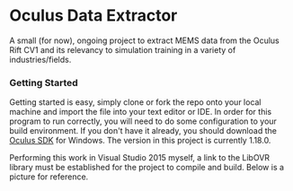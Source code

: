 # Oculus Data Extractor
A small (for now), ongoing project to extract MEMS data from the Oculus Rift CV1 and its relevancy to simulation training in a variety of industries/fields.

### Getting Started

Getting started is easy, simply clone or fork the repo onto your local machine and import the file into your text editor or IDE.  In order for this program to run correctly, you will need to do some configuration to your build environment.  If you don't have it already, you should download the [Oculus SDK](https://developer.oculus.com/downloads/package/oculus-sdk-for-windows/) for Windows.  The version in this project is currently 1.18.0.

Performing this work in Visual Studio 2015 myself, a link to the LibOVR library must be established for the project to compile and build.  Below is a picture for reference.

